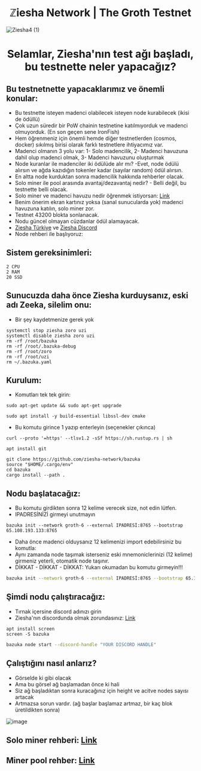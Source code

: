 <h1 align="center"> ℤiesha Network | The Groth Testnet </h1>

![Ziesha4 (1)](https://user-images.githubusercontent.com/101149671/203003235-f72d7629-d029-45de-814c-397fc6329794.jpg)

<h1 align="center"> Selamlar, Ziesha'nın test ağı başladı, bu testnette neler yapacağız? </h1>

## Bu testnetnette yapacaklarımız ve önemli konular:

* Bu testnette isteyen madenci olabilecek isteyen node kurabilecek (ikisi de ödüllü)
* Çok uzun süredir bir PoW chainin testnetine katılmıyorduk ve madenci olmuyorduk. (En son geçen sene IronFish) 
* Hem öğrenmeniz için önemli hemde diğer testnetlerden (cosmos, docker) sıkılmış birisi olarak farklı testnetlere ihtiyacımız var.
* Madenci olmanın 3 yolu var: 1- Solo madencilik, 2- Madenci havuzuna dahil olup madenci olmak, 3- Madenci havuzunu oluşturmak
* Node kuranlar ile madenciler iki ödülüde alır mı? -Evet, node ödülü alırsın ve ağda kazıdığın tokenler kadar (sayılar random) ödül alırsın.
* En altta node kurduktan sonra madencilik hakkında rehberler olacak.
* Solo miner ile pool arasında avantaj/dezavantaj nedir? - Belli değil, bu testnette belli olacak.
* Solo miner ve madenci havuzu nedir öğrenmek istiyorsan: [Link](https://github.com/ruesandora/Ziesha-Network/blob/main/SoloMiner-MinerPool.md)
* Benim önerim ekran kartınız yoksa (sanal sunucularda yok) madenci havuzuna katılın, solo miner zor.
* Testnet 43200 blokta sonlanacak.
* Nodu güncel olmayan cüzdanlar ödül alamayacak.
* [Ziesha Türkiye](https://t.me/ZieshaNetworkTurkish) ve [Ziesha Discord](https://discord.gg/zieshanetwork)
* Node rehberi ile başlıyoruz:

## Sistem gereksinimleri:

```
2 CPU
2 RAM
20 SSD
```

## Sunucuzda daha önce Ziesha kurduysanız, eski adı Zeeka, silelim onu:
* Bir şey kaydetmenize gerek yok
```
systemctl stop ziesha zoro uzi
systemctl disable ziesha zoro uzi
rm -rf /root/bazuka
rm -rf /root/.bazuka-debug
rm -rf /root/zoro
rm -rf /root/uzi
rm ~/.bazuka.yaml
```
## Kurulum:
* Komutları tek tek girin:
```
sudo apt-get update && sudo apt-get upgrade

sudo apt install -y build-essential libssl-dev cmake
```

* Bu komutu girince 1 yazıp enterleyin (seçenekler çıkınca)
```
curl --proto '=https' --tlsv1.2 -sSf https://sh.rustup.rs | sh
```

```
apt install git

git clone https://github.com/ziesha-network/bazuka
source "$HOME/.cargo/env"
cd bazuka
cargo install --path .
```

## Nodu başlatacağız:
* Bu komutu girdikten sonra 12 kelime verecek size, not edin lütfen.
* IPADRESİNİZİ girmeyi unutmayın
```
bazuka init --network groth-6 --external IPADRESİ:8765 --bootstrap 65.108.193.133:8765
```

* Daha önce madenci olduysanız 12 kelimenizi import edebilirsiniz bu komutla:
* Aynı zamanda node taşımak isterseniz eski mnemoniclerinizi (12 kelime) girmeniz yeterli, otomatik node taşınır.
* DİKKAT - DİKKAT - DİKKAT: Yukarı okumadan bu komutu girmeyin!!!
```sh
bazuka init --network groth-6 --external IPADRESİ:8765 --bootstrap 65.108.193.133:8765 --mnemonic "Eski MNEMONICLER"
```

## Şimdi nodu çalıştıracağız:

* Tırnak içersine discord adınızı girin
* Ziesha'nın discordunda olmak zorundasınız: [Link](https://discord.gg/zieshanetwork)

```
apt install screen
screen -S bazuka
```

```sh
bazuka node start --discord-handle "YOUR DISCORD HANDLE"
```

## Çalıştığını nasıl anlarız?

* Görselde ki gibi olacak
* Ama bu görsel ağ başlamadan önce ki hali
* Siz ağ başladıktan sonra kuracağınız için height ve acitve nodes sayısı artacak
* Artmazsa sorun vardır. (ağ başlar başlamaz artmaz, bir kaç blok üretildikten sonra)

![image](https://user-images.githubusercontent.com/101149671/203009309-5f9d033e-453f-494a-8a49-39a6f41f8ffb.png)

## Solo miner rehberi: [Link](https://github.com/ruesandora/Ziesha-Network/blob/main/solo-miner.md)
## Miner pool rehber: [Link](https://github.com/ruesandora/Ziesha-Network/blob/main/mining-pool.md)


























































